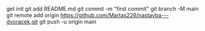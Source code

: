 get init
git add README.md
git commit -m "first commit"
git branch -M main
git remote add origin https://github.com/Martas226/nastavba---dvoracek.git
git push -u origin main
